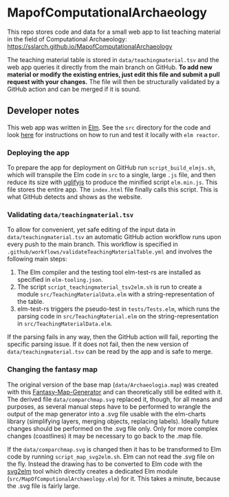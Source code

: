 # MapofComputationalArchaeology

This repo stores code and data for a small web app to list teaching material in the field of Computational Archaeology: https://sslarch.github.io/MapofComputationalArchaeology

The teaching material table is stored in `data/teachingmaterial.tsv` and the web app queries it directly from the main branch on GitHub. **To add new material or modify the existing entries, just edit this file and submit a pull request with your changes.** The file will then be structurally validated by a GitHub action and can be merged if it is sound.

## Developer notes

This web app was written in [Elm](https://elm-lang.org). See the `src` directory for the code and look [here](https://guide.elm-lang.org/install/elm.html) for instructions on how to run and test it locally with `elm reactor`.

### Deploying the app

To prepare the app for deployment on GitHub run `script_build_elmjs.sh`, which will transpile the Elm code in `src` to a single, large `.js` file, and then reduce its size with [uglifyjs](https://github.com/mishoo/UglifyJS) to produce the minified script `elm.min.js`. This file stores the entire app. The `index.html` file finally calls this script. This is what GitHub detects and shows as the website.

### Validating `data/teachingmaterial.tsv`

To allow for convenient, yet safe editing of the input data in `data/teachingmaterial.tsv` an automatic GitHub action workflow runs upon every push to the main branch. This workflow is specified in `.github/workflows/validateTeachingMaterialTable.yml` and involves the following main steps:

1. The Elm compiler and the testing tool elm-test-rs are installed as specified in `elm-tooling.json`.
2. The script `script_teachingmaterial_tsv2elm.sh` is run to create a module `src/TeachingMaterialData.elm` with a string-representation of the table.
3. elm-test-rs triggers the pseudo-test in `tests/Tests.elm`, which runs the parsing code in `src/TeachingMaterial.elm` on the string-representation in `src/TeachingMaterialData.elm`.

If the parsing fails in any way, then the GitHub action will fail, reporting the specific parsing issue. If it does not fail, then the new version of `data/teachingmaterial.tsv` can be read by the app and is safe to merge.

### Changing the fantasy map

The original version of the base map (`data/Archaeologia.map`) was created with this [Fantasy-Map-Generator](https://azgaar.github.io/Fantasy-Map-Generator) and can theoretically still be edited with it. The derived file `data/comparchmap.svg` replaced it, though, for all means and purposes, as several manual steps have to be performed to wrangle the output of the map generator into a .svg file usable with the elm-charts library (simplifying layers, merging objects, replacing labels). Ideally future changes should be performed on the .svg file only. Only for more complex changes (coastlines) it may be necessary to go back to the .map file.

If the `data/comparchmap.svg` is changed then it has to be transformed to Elm code by running `script_map_svg2elm.sh`. Elm can not read the .svg file on the fly. Instead the drawing has to be converted to Elm code with the [svg2elm](https://github.com/pinata-llc/svg2elm) tool which directly creates a dedicated Elm module (`src/MapOfComputionalArchaeology.elm`) for it. This takes a minute, because the .svg file is fairly large.
